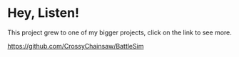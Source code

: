 # Hey, Listen!
This project grew to one of my bigger projects, click on the link to see more.

https://github.com/CrossyChainsaw/BattleSim
